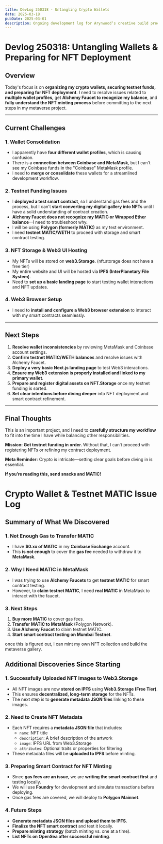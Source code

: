 ```yaml
---
title: DevLog 250318 - Untangling Crypto Wallets
date: 2025-03-18
pubDate: 2025-03-01
description: Ongoing development log for Arynwood’s creative build process.
---
```

# Devlog 250318: Untangling Wallets & Preparing for NFT Deployment

## **Overview**  
Today's focus is on **organizing my crypto wallets, securing testnet funds, and preparing for NFT deployment**. I need to resolve issues related to **multiple wallet profiles**, get **Alchemy Faucet to recognize my balance**, and **fully understand the NFT minting process** before committing to the next steps in my metaverse project.

---

## **Current Challenges**  
### **1. Wallet Consolidation**  
- I apparently have **four different wallet profiles**, which is causing confusion.
- There is a **connection between Coinbase and MetaMask**, but I can't see my Coinbase funds in the "Coinbase" MetaMask profile.
- I need to **merge or consolidate** these wallets for a streamlined development workflow.

### **2. Testnet Funding Issues**  
- I **deployed a test smart contract**, so I understand gas fees and the process, but I can't **start converting my digital gallery into NFTs** until I have a solid understanding of contract creation.
- **Alchemy Faucet does not recognize my MATIC or Wrapped Ether balance**—I need to troubleshoot why.
- I will be using **Polygon (formerly MATIC)** as my test environment.
- I need **testnet MATIC/WETH** to proceed with storage and smart contract testing.

### **3. NFT Storage & Web3 UI Hosting**  
- My NFTs will be stored on **web3.Storage**. (nft.storage does not have a free tier)
- My entire website and UI will be hosted via **IPFS (InterPlanetary File System)**.
- Need to **set up a basic landing page** to start testing wallet interactions and NFT updates.

### **4. Web3 Browser Setup**  
- I need to **install and configure a Web3 browser extension** to interact with my smart contracts seamlessly.

---

## **Next Steps**  
1. **Resolve wallet inconsistencies** by reviewing MetaMask and Coinbase account settings.
2. **Confirm testnet MATIC/WETH balances** and resolve issues with Alchemy Faucet.
3. **Deploy a very basic Next.js landing page** to test Web3 interactions.
4. **Ensure my Web3 extension is properly installed and linked to my primary wallet.**
5. **Prepare and register digital assets on NFT.Storage** once my testnet funding is sorted.
6. **Set clear intentions before diving deeper** into NFT deployment and smart contract refinement.

---

## **Final Thoughts**  
This is an important project, and I need to **carefully structure my workflow** to fit into the time I have while balancing other responsibilities.

 **Mission: Get testnet funding in order.** Without that, I can’t proceed with registering NFTs or refining my contract deployment.

 **Meta Reminder:** Crypto is intricate—setting clear goals before diving in is essential.

 **If you’re reading this, send snacks and MATIC!**

# Crypto Wallet & Testnet MATIC Issue Log  

## Summary of What We Discovered  

### 1. Not Enough Gas to Transfer MATIC  
- I have **$0.xx of MATIC** in my **Coinbase Exchange** account.  
- This **is not enough** to cover the **gas fee** needed to withdraw it to **MetaMask**.  

### 2. Why I Need MATIC in MetaMask  
- I was trying to use **Alchemy Faucets** to get **testnet MATIC** for smart contract testing.  
- However, to **claim testnet MATIC**, I need **real MATIC** in MetaMask to interact with the faucet.  

### 3. Next Steps  
1. **Buy more MATIC** to cover gas fees.  
2. **Transfer MATIC to MetaMask** (Polygon Network).  
3. **Use Alchemy Faucet** to claim testnet MATIC.  
4. **Start smart contract testing on Mumbai Testnet**.  

once this is figured out, I can mint my own NFT collection and build the metaverse gallery. 

## Additional Discoveries Since Starting  

### 1. Successfully Uploaded NFT Images to Web3.Storage  
- All NFT images are now **stored on IPFS** using **Web3.Storage (Free Tier)**.  
- This ensures **decentralized, long-term storage** for the NFTs.  
- The next step is to **generate metadata JSON files** linking to these images.  

### 2. Need to Create NFT Metadata  
- Each NFT requires a **metadata JSON file** that includes:  
  - `name`: NFT title  
  - `description`: A brief description of the artwork  
  - `image`: IPFS URL from Web3.Storage  
  - `attributes`: Optional traits or properties for filtering  
- These metadata files will be **uploaded to IPFS** before minting.  

### 3. Preparing Smart Contract for NFT Minting  
- Since **gas fees are an issue**, we are **writing the smart contract first** and testing locally.  
- We will use **Foundry** for development and simulate transactions before deploying.  
- Once gas fees are covered, we will deploy to **Polygon Mainnet**.  

### 4. Future Steps  
- **Generate metadata JSON files and upload them to IPFS**.  
- **Finalize the NFT smart contract** and test it locally.  
- **Prepare minting strategy** (batch minting vs. one at a time).  
- **List NFTs on OpenSea after successful minting**.  

